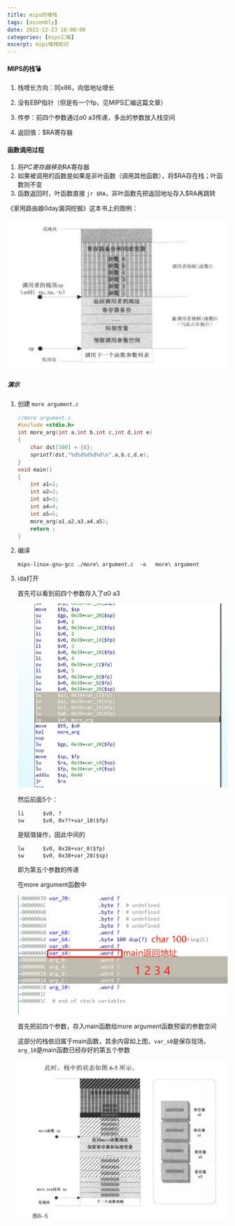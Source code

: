 ```yaml
---
title: mips的堆栈
tags: [assembly]
date: 2022-12-23 16:08:00
categories: [mips汇编]
excerpt: mips堆栈知识
---
```


#### MIPS的栈💣

1. 栈增长方向：同x86，向低地址增长

2. 没有EBP指针（但是有一个fp，见MIPS汇编这篇文章）
3. 传参：前四个参数通过$a0~$a3传递，多出的参数放入栈空间
4. 返回值：$RA寄存器 

#### 函数调用过程

1. 将$PC寄存器移到$RA寄存器
2. 如果被调用的函数是如果是非叶函数（调用其他函数），将$RA存在栈；叶函数则不变
3. 函数返回时，叶函数直接 `jr $RA`，非叶函数先把返回地址存入$RA再跳转

《家用路由器0day漏洞挖掘》这本书上的图例：

![](/img/mips/1.jpg)

##### 演示

1. 创建 `more argument.c`

   ```C
   //more argument.c
   #include <stdio.h>
   int more_arg(int a,int b,int c,int d,int e)
   {
       char dst[100] = {0};
       sprintf(dst,"%d%d%d%d%d\n",a,b,c,d,e);
   }
   void main()
   {
       int a1=1;
       int a2=2;
       int a3=3;
       int a4=4;
       int a5=5;
       more_arg(a1,a2,a3,a4,a5);
       return ;
   }
   ```

2. 编译

   ```
   mips-linux-gnu-gcc ./more\ argument.c  -o   more\ argument
   ```

3. ida打开

   首先可以看到前四个参数存入了$a0~$a3

   ![](/img/mips/2.jpg)

   然后前面5个：
   
   ```assembly
   li      $v0, ?
   sw      $v0, 0x??+var_18($fp)
   ```
   
   是赋值操作，因此中间的
   
   ```assembly
   lw      $v0, 0x38+var_8($fp)
   sw      $v0, 0x38+var_28($sp)
   ```
   
   即为第五个参数的传递

   在more argument函数中
   
   ![](/img/mips/3.jpg)
   
   首先把前四个参数，存入main函数给more argument函数预留的参数空间
   
   这部分的栈依旧属于main函数，其余内容如上图，`var_s0`是保存现场，`arg_10`是main函数已经存好的第五个参数
   
   ![](/img/mips/4.jpg)
   
   